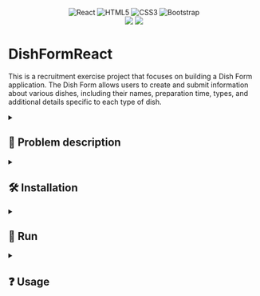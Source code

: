 <div align="center">
  
![React](https://img.shields.io/badge/react-%2320232a.svg?style=for-the-badge&logo=react&logoColor=%2361DAFB)
![HTML5](https://img.shields.io/badge/html5-%23E34F26.svg?style=for-the-badge&logo=html5&logoColor=white)
![CSS3](https://img.shields.io/badge/css3-%231572B6.svg?style=for-the-badge&logo=css3&logoColor=white)
![Bootstrap](https://img.shields.io/badge/bootstrap-%23563D7C.svg?style=for-the-badge&logo=bootstrap&logoColor=white)\
<img src="https://img.shields.io/badge/node-18.15.0-blue"/>
<img src="https://img.shields.io/badge/npm-9.6.5-brightgreen"/>
</div>

# DishFormReact
This is a recruitment exercise project that focuses on building a Dish Form application. 
The Dish Form allows users to create and submit information about various dishes, including their names, preparation time, types, and additional details specific to each type of dish.

<details><summary> <h2>  📖 Problem description  </summary>
<b> Create a form that will contain the following fields: </b> </br>
name - dish name (text field) </br>
preparation_time - preparation time (duration field, would be nice if the input will be formatted like 00:00:00) </br>
type - dish type (select field with the following options: pizza, soup, sandwich) </br> </br> 

<b>  After selecting dish type, conditionally display other fields: </b> </br> 
<i> for pizza: </i> </br>
 • no_of_slices - # of slices (number field) </br>
 • diameter - diameter (float field) </br>

<i> for soup: </i> </br>
 • spiciness_scale - spiciness scale (1-10) </br>

<i> for sandwich: </i> </br>
 • slices_of_bread - number of slices of bread required (number field) </br> </br>

All fields should be required (fields depending on the dish type should be required conditionally based on what type of dish is selected).

Data should be submitted via POST request as a JSON to https://umzzcc503l.execute-api.us-west-2.amazonaws.com/dishes/ and the form should support returned validation errors (if any).

Example request:
curl -H 'Content-Type: application/json' -X POST -d '{"name": "Test pizza", "preparation_time": "01:30:22", "type": "pizza", "no_of_slices": 4, "diameter": 33.4}' https://umzzcc503l.execute-api.us-west-2.amazonaws.com/dishes/

Example response:
{
  "diameter": 33.4,
  "name": "Test pizza",
  "no_of_slices": 4,
  "preparation_time": "01:30:22",
  "type": "pizza",
  "id": 1
}

</details>


<details><summary> <h2>  🛠️ Installation  </summary>

• First make sure u have installed latest versions of [ReactJS, NodeJS,](https://www.tutorialspoint.com/reactjs/reactjs_environment_setup.htm)

• Clone this repository.

• Install modules using npm install in **dish-form** directory.

```bash
npm install
```

### **Make sure u have installed all modules!**

</details>


<details><summary> <h2>  🚀 Run  </summary>

• **dish-form** directory:

```bash
npm start
```

</details>  


<details><summary> <h2> ❓ Usage  </summary>

• **localhost:3000** - Dish Form page

</details>  

